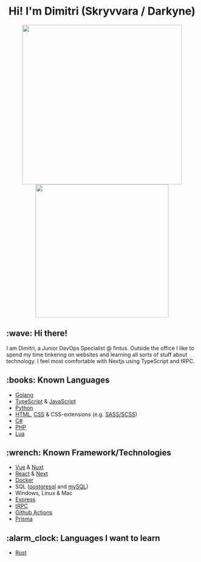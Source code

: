 <div align="center">
<h1>Hi! I'm Dimitri (Skryvvara / Darkyne)</h1>
<img width="420" src="https://github-readme-stats.vercel.app/api?username=skryvvara&count_private=true&theme=nord&show_icons=true&hide_border=true&include_all_commits=true&custom_title=My%20Github%20Stats"/><img width="350" src="https://github-readme-stats.vercel.app/api/top-langs/?username=skryvvara&layout=compact&theme=nord&hide_border=true"/>
</div>

<h2>:wave: Hi there!</h2>

I am Dimitri, a Junior DevOps Specialist @ fintus. Outside the office I like to spend my time tinkering on websites and learning all sorts of stuff about technology. I feel most comfortable with Nextjs using TypeScript and tRPC.

<h2>:books: Known Languages</h2>

- [Golang](https://go.dev/)
- [TypeScript](https://www.typescriptlang.org/) & [JavaScript](https://www.javascript.com/)
- [Python](https://www.python.org/)
- [HTML](https://www.w3.org/html/), [CSS](https://www.w3.org/Style/CSS/Overview.en.html) & CSS-extensions (e.g. [SASS/SCSS](https://sass-lang.com/))
- [C#](https://dotnet.microsoft.com/en-us/languages/csharp/)
- [PHP](https://www.php.net/)
- [Lua](https://www.lua.org/)

<h2>:wrench: Known Framework/Technologies</h2>

- [Vue](https://vuejs.org/) & [Nuxt](https://nuxtjs.org/)
- [React](https://reactjs.org/) & [Next](https://nextjs.org/)
- [Docker](https://www.docker.com/)
- SQL ([postgresql](https://www.postgresql.org/) and [mySQL](https://www.mysql.com/))
- Windows, Linux & Mac
- [Express](http://expressjs.com/)
- [tRPC](https://trpc.io/)
- [Github Actions](https://docs.github.com/en/actions)
- [Prisma](https://www.prisma.io/)

<h2>:alarm_clock: Languages I want to learn</h2>

- [Rust](https://www.rust-lang.org/)
